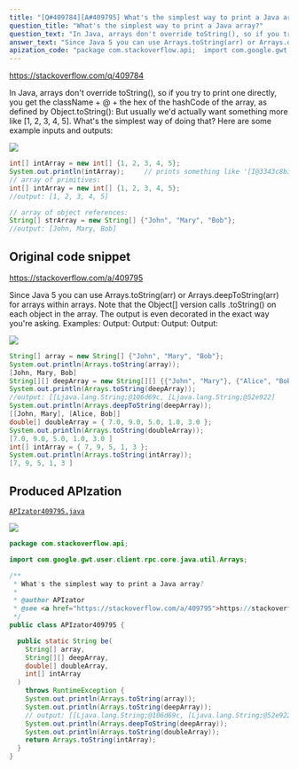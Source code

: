 ```yaml
---
title: "[Q#409784][A#409795] What's the simplest way to print a Java array?"
question_title: "What's the simplest way to print a Java array?"
question_text: "In Java, arrays don't override toString(), so if you try to print one directly, you get the className + @ + the hex of the hashCode of the array, as defined by Object.toString(): But usually we'd actually want something more like [1, 2, 3, 4, 5]. What's the simplest way of doing that? Here are some example inputs and outputs:"
answer_text: "Since Java 5 you can use Arrays.toString(arr) or Arrays.deepToString(arr) for arrays within arrays. Note that the Object[] version calls .toString() on each object in the array. The output is even decorated in the exact way you're asking. Examples: Output: Output: Output: Output:"
apization_code: "package com.stackoverflow.api;  import com.google.gwt.user.client.rpc.core.java.util.Arrays;  /**  * What's the simplest way to print a Java array?  *  * @author APIzator  * @see <a href=\"https://stackoverflow.com/a/409795\">https://stackoverflow.com/a/409795</a>  */ public class APIzator409795 {    public static String be(     String[] array,     String[][] deepArray,     double[] doubleArray,     int[] intArray   )     throws RuntimeException {     System.out.println(Arrays.toString(array));     System.out.println(Arrays.toString(deepArray));     // output: [[Ljava.lang.String;@106d69c, [Ljava.lang.String;@52e922]     System.out.println(Arrays.deepToString(deepArray));     System.out.println(Arrays.toString(doubleArray));     return Arrays.toString(intArray);   } }"
---
```


https://stackoverflow.com/q/409784

In Java, arrays don&#x27;t override toString(), so if you try to print one directly, you get the className + @ + the hex of the hashCode of the array, as defined by Object.toString():
But usually we&#x27;d actually want something more like [1, 2, 3, 4, 5]. What&#x27;s the simplest way of doing that? Here are some example inputs and outputs:


<div class="code-logo"><img src="/stackoverflow.png" /></div>

```java
int[] intArray = new int[] {1, 2, 3, 4, 5};
System.out.println(intArray);     // prints something like '[I@3343c8b3'
// array of primitives:
int[] intArray = new int[] {1, 2, 3, 4, 5};
//output: [1, 2, 3, 4, 5]

// array of object references:
String[] strArray = new String[] {"John", "Mary", "Bob"};
//output: [John, Mary, Bob]
```


## Original code snippet

https://stackoverflow.com/a/409795

Since Java 5 you can use Arrays.toString(arr) or Arrays.deepToString(arr) for arrays within arrays. Note that the Object[] version calls .toString() on each object in the array. The output is even decorated in the exact way you&#x27;re asking.
Examples:
Output:
Output:
Output:
Output:

<div class="code-logo"><img src="/stackoverflow.png" /></div>

```java
String[] array = new String[] {"John", "Mary", "Bob"};
System.out.println(Arrays.toString(array));
[John, Mary, Bob]
String[][] deepArray = new String[][] {{"John", "Mary"}, {"Alice", "Bob"}};
System.out.println(Arrays.toString(deepArray));
//output: [[Ljava.lang.String;@106d69c, [Ljava.lang.String;@52e922]
System.out.println(Arrays.deepToString(deepArray));
[[John, Mary], [Alice, Bob]]
double[] doubleArray = { 7.0, 9.0, 5.0, 1.0, 3.0 };
System.out.println(Arrays.toString(doubleArray));
[7.0, 9.0, 5.0, 1.0, 3.0 ]
int[] intArray = { 7, 9, 5, 1, 3 };
System.out.println(Arrays.toString(intArray));
[7, 9, 5, 1, 3 ]
```

## Produced APIzation

[`APIzator409795.java`](https://github.com/pasqualesalza/apization-temp-data/raw/master/search/APIzator409795.java)

<div class="code-logo"><img src="/apizator.png" /></div>

```java
package com.stackoverflow.api;

import com.google.gwt.user.client.rpc.core.java.util.Arrays;

/**
 * What's the simplest way to print a Java array?
 *
 * @author APIzator
 * @see <a href="https://stackoverflow.com/a/409795">https://stackoverflow.com/a/409795</a>
 */
public class APIzator409795 {

  public static String be(
    String[] array,
    String[][] deepArray,
    double[] doubleArray,
    int[] intArray
  )
    throws RuntimeException {
    System.out.println(Arrays.toString(array));
    System.out.println(Arrays.toString(deepArray));
    // output: [[Ljava.lang.String;@106d69c, [Ljava.lang.String;@52e922]
    System.out.println(Arrays.deepToString(deepArray));
    System.out.println(Arrays.toString(doubleArray));
    return Arrays.toString(intArray);
  }
}

```